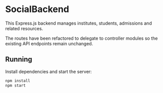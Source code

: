 # SocialBackend

This Express.js backend manages institutes, students, admissions and related resources.

The routes have been refactored to delegate to controller modules so the existing API endpoints remain unchanged.

## Running

Install dependencies and start the server:

```bash
npm install
npm start
```
